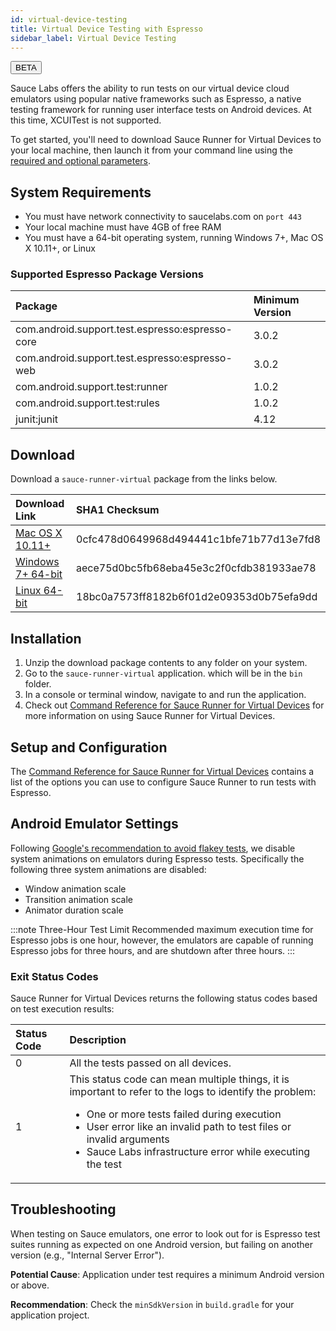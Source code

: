 ```yaml
---
id: virtual-device-testing
title: Virtual Device Testing with Espresso
sidebar_label: Virtual Device Testing
---
```

<p><button class="badge-blue">BETA</button></p>

Sauce Labs offers the ability to run tests on our virtual device cloud emulators using popular native frameworks such as Espresso, a native testing framework for running user interface tests on Android devices. At this time, XCUITest is not supported.

To get started, you'll need to download Sauce Runner for Virtual Devices to your local machine, then launch it from your command line using the [required and optional parameters](https://wiki.saucelabs.com/display/DOCSDEV/Command+Reference+for+Sauce+Runner+for+Virtual+Devices).

## System Requirements
* You must have network connectivity to saucelabs.com on `port 443`
* Your local machine must have 4GB of free RAM
* You must have a 64-bit operating system, running Windows 7+, Mac OS X 10.11+, or Linux

### Supported Espresso Package Versions
| Package | Minimum Version |
| :------------- | :------------- |
| com.android.support.test.espresso:espresso-core | 3.0.2 |
| com.android.support.test.espresso:espresso-web | 3.0.2 |
| com.android.support.test:runner | 1.0.2 |
| com.android.support.test:rules | 1.0.2 |
| junit:junit | 4.12 |

## Download
Download a `sauce-runner-virtual` package from the links below.

| Download Link | SHA1 Checksum
| :-------------------------- | :---
| [Mac OS X 10.11+](https://saucelabs.com/downloads/sauce-runner-virtual-0.1.2-osx.zip) | 0cfc478d0649968d494441c1bfe71b77d13e7fd8
| [Windows 7+ 64-bit](https://saucelabs.com/downloads/sauce-runner-virtual-0.1.2-windows.zip) | aece75d0bc5fb68eba45e3c2f0cfdb381933ae78
| [Linux 64-bit](https://saucelabs.com/downloads/sauce-runner-virtual-0.1.2-linux.zip) | 18bc0a7573ff8182b6f01d2e09353d0b75efa9dd

## Installation
1. Unzip the download package contents to any folder on your system.
1. Go to the `sauce-runner-virtual` application. which will be in the `bin` folder.
1. In a console or terminal window, navigate to and run the application.
1. Check out [Command Reference for Sauce Runner for Virtual Devices](https://wiki.saucelabs.com/pages/viewpage.action?pageId=72746736) for more information on using Sauce Runner for Virtual Devices.

## Setup and Configuration
The [Command Reference for Sauce Runner for Virtual Devices](https://wiki.saucelabs.com/display/DOCSDEV/Command+Reference+for+Sauce+Runner+for+Virtual+Devices) contains a list of the options you can use to configure Sauce Runner to run tests with Espresso.

## Android Emulator Settings
Following [Google's recommendation to avoid flakey tests](https://developer.android.com/training/testing/espresso/setup), we disable system animations on emulators during Espresso tests. Specifically the following three system animations are disabled:

* Window animation scale
* Transition animation scale
* Animator duration scale

:::note Three-Hour Test Limit
Recommended maximum execution time for Espresso jobs is one hour, however, the emulators are capable of running Espresso jobs for three hours, and are shutdown after three hours.
:::

### Exit Status Codes
Sauce Runner for Virtual Devices returns the following status codes based on test execution results:

| Status Code        | Description           
| :------------- |:-------------
| 0  | All the tests passed on all devices.
| 1  | This status code can mean multiple things, it is important to refer to the logs to identify the problem: <ul><li>One or more tests failed during execution</li><li>User error like an invalid path to test files or invalid arguments</li><li>Sauce Labs infrastructure error while executing the test</li></ul>   

## Troubleshooting
When testing on Sauce emulators, one error to look out for is Espresso test suites running as expected on one Android version, but failing on another version (e.g., "Internal Server Error").

**Potential Cause**: Application under test requires a minimum Android version or above.

**Recommendation**: Check the `minSdkVersion` in `build.gradle` for your application project.
